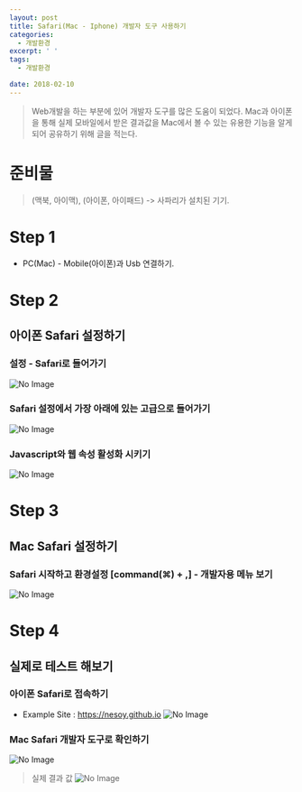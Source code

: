 ```yaml
---
layout: post
title: Safari(Mac - Iphone) 개발자 도구 사용하기
categories:
  - 개발환경
excerpt: ' '
tags:
  - 개발환경

date: 2018-02-10
---
```


> Web개발을 하는 부분에 있어 개발자 도구를 많은 도움이 되었다. Mac과 아이폰을 통해 실제 
모바일에서 받은 결과값을 Mac에서 볼 수 있는 유용한 기능을 알게 되어 공유하기 위해 글을 적는다.

# 준비물
> (맥북, 아이맥), (아이폰, 아이패드) -> 사파리가 설치된 기기.

# Step 1
- PC(Mac) - Mobile(아이폰)과 Usb 연결하기.

# Step 2
## 아이폰 Safari 설정하기
### 설정 - Safari로 들어가기
![No Image](/assets/posts/20180210/1.png)
### Safari 설정에서 가장 아래에 있는 고급으로 들어가기
![No Image](/assets/posts/20180210/2.png)
### Javascript와 웹 속성 활성화 시키기
![No Image](/assets/posts/20180210/3.png)

# Step 3
## Mac Safari 설정하기
### Safari 시작하고 환경설정 [command(⌘) + ,] - 개발자용 메뉴 보기
![No Image](/assets/posts/20180210/4.png)

# Step 4
## 실제로 테스트 해보기
### 아이폰 Safari로 접속하기
- Example Site : <https://nesoy.github.io>
![No Image](/assets/posts/20180210/5.png)
### Mac Safari 개발자 도구로 확인하기
![No Image](/assets/posts/20180210/6.png)
> 실제 결과 값
![No Image](/assets/posts/20180210/7.png)

